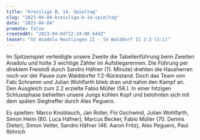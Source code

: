 ```yaml
---
title: "Kreisliga B, 14. Spieltag"
slug: "2023-04-04-kreisliga-b-14-spieltag"
date: "2023-04-04"
promote: false
createdAt: "2023-04-04T12:24:08.644Z"
teaser: "SV Anadolu Reutlingen II - SV Walddorf II 2:3 (2:1)"
---
```

Im Spitzenspiel verteidigte unsere Zweite die Tabellenführung beim Zweiten Anadolu und holte 3 wichtige Zähler im Aufstiegsrennen. Die Führung per direktem Freistoß durch Sandro Häfner (11. MInute) drehten die Hausherren noch vor der Pause zum Walddorfer 1:2-Rückstand. Doch das Team von Fabi Schramm und Julian Wohlfarth blieb dran und nahm den Kampf an. Den Ausgleich zum 2.2 erzielte Fabio Müller (56.). In einer hitzigen Schlussphase behielten unsere Jungs kühlen Kopf und belohnten sich mit dem späten Siegtreffer durch Alex Peguero.

Es spielten: Marco Knoblauch, Jan Roller, Flo Gschwind, Julian Wohlfarth, Simon Heim (80. Luca Häfner), Marcus Becker, Fabio Müller (70. Dennis Dieter), Simon Vetter, Sandro Häfner (46. Aaron Fritz), Alex Peguero, Paul Röhrich
